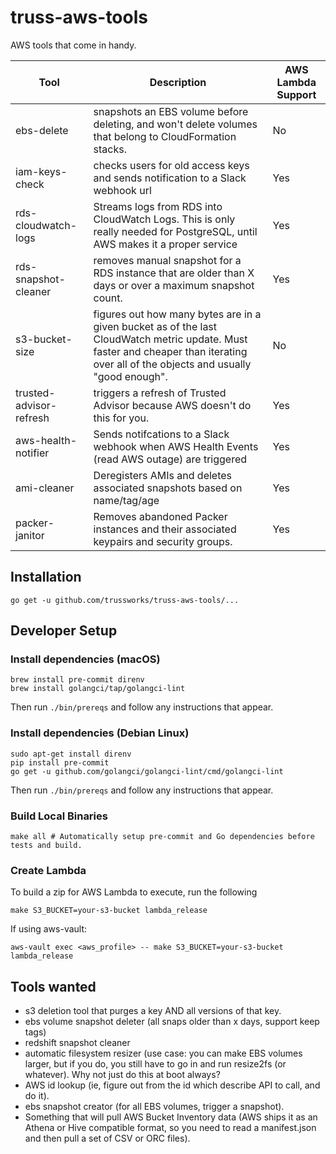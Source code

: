 # truss-aws-tools

AWS tools that come in handy.

| Tool                    | Description                                                                                              | AWS Lambda Support  |
|-------------------------|----------------------------------------------------------------------------------------------------------|---------------------|
| ebs-delete              | snapshots an EBS volume before deleting, and won't delete volumes that belong to CloudFormation stacks.  | No                  |
| iam-keys-check          | checks users for old access keys and sends notification to a Slack webhook url                           | Yes                 |
| rds-cloudwatch-logs     | Streams logs from RDS into CloudWatch Logs. This is only really needed for PostgreSQL, until AWS makes it a proper service| Yes |
| rds-snapshot-cleaner    | removes manual snapshot for a RDS instance that are older than X days or over a maximum snapshot count.  | Yes                 |
| s3-bucket-size          | figures out how many bytes are in a given bucket as of the last CloudWatch metric update. Must faster and cheaper than iterating over all of the objects and usually "good enough". | No |
| trusted-advisor-refresh | triggers a refresh of Trusted Advisor because AWS doesn't do this for you.                               | Yes                 |
| aws-health-notifier     | Sends notifcations to a Slack webhook when AWS Health Events (read AWS outage) are triggered             | Yes                 |
| ami-cleaner             | Deregisters AMIs and deletes associated snapshots based on name/tag/age                                  | Yes                 |
| packer-janitor          | Removes abandoned Packer instances and their associated keypairs and security groups.                    | Yes                 |

## Installation

``` shell
go get -u github.com/trussworks/truss-aws-tools/...
```

## Developer Setup

### Install dependencies (macOS)

``` shell
brew install pre-commit direnv
brew install golangci/tap/golangci-lint
```

Then run `./bin/prereqs` and follow any instructions that appear.

### Install dependencies (Debian Linux)

``` shell
sudo apt-get install direnv
pip install pre-commit
go get -u github.com/golangci/golangci-lint/cmd/golangci-lint
```

Then run `./bin/prereqs` and follow any instructions that appear.

### Build Local Binaries

``` shell
make all # Automatically setup pre-commit and Go dependencies before tests and build.
```

### Create Lambda

To build a zip for AWS Lambda to execute, run the following

``` shell
make S3_BUCKET=your-s3-bucket lambda_release
```

If using aws-vault:

```shell
aws-vault exec <aws_profile> -- make S3_BUCKET=your-s3-bucket lambda_release
```

## Tools wanted

* s3 deletion tool that purges a key AND all versions of that key.
* ebs volume snapshot deleter (all snaps older than x days, support keep tags)
* redshift snapshot cleaner
* automatic filesystem resizer (use case: you can make EBS volumes larger, but if you do, you still have to go in and run resize2fs (or whatever). Why not just do this at boot always?
* AWS id lookup (ie, figure out from the id which describe API to call, and do it).
* ebs snapshot creator (for all EBS volumes, trigger a snapshot).
* Something that will pull AWS Bucket Inventory data (AWS ships it as an Athena or Hive compatible format, so you need to read a manifest.json and then pull a set of CSV or ORC files).
